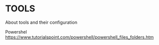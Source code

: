 # TOOLS
About tools and their configuration

Powershel https://www.tutorialspoint.com/powershell/powershell_files_folders.htm
